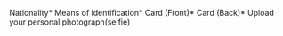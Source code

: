 Nationality*
Means of identification*
Card (Front)*
Card (Back)*
Upload your personal photograph(selfie)